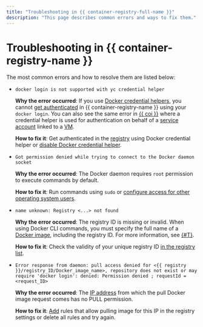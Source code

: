 ```yaml
---
title: "Troubleshooting in {{ container-registry-full-name }}"
description: "This page describes common errors and ways to fix them."
---
```


# Troubleshooting in {{ container-registry-name }}

The most common errors and how to resolve them are listed below:
* `docker login is not supported with yc credential helper`

  **Why the error occurred**: If you use [Docker credential helpers](../operations/authentication.md#cred-helper), you cannot [get authenticated](../operations/authentication.md) in {{ container-registry-name }} using your `docker login`. You can also see the same error in [{{ coi }}](../../cos/concepts/index.md) where a credential helper is used for authentication on behalf of a [service account](../../iam/concepts/users/service-accounts.md) linked to a [VM](../../compute/concepts/vm.md).

  **How to fix it**: Get authenticated in the [registry](../concepts/registry.md) using Docker credential helper or [disable Docker credential helper](../operations/authentication.md#ch-not-use).
* `Got permission denied while trying to connect to the Docker daemon socket`

  **Why the error occurred**: The Docker daemon requires `root` permission to execute commands by default.

  **How to fix it**: Run commands using `sudo` or [configure access for other operating system users](https://docs.docker.com/install/linux/linux-postinstall/#manage-docker-as-a-non-root-user).
* `name unknown: Registry <...> not found`

  **Why the error occurred**: The registry ID is missing or invalid. When using Docker CLI commands, you must specify the full name of a [Docker image](../concepts/docker-image.md), including the registry ID. For more information, see [{#T}](../concepts/repository.md).

  **How to fix it**: Check the validity of your unique registry ID [in the registry list](../operations/registry/registry-list.md).
* `Error response from daemon: pull access denied for <{{ registry }}/registry_ID/Docker_image_name>, repository does not exist or may require 'docker login': denied: Permission denied ; requestId = <request_ID>`

  **Why the error occurred**: The [IP address](../../vpc/concepts/address.md) from which the pull Docker image request comes has no PULL permission.

  **How to fix it**: [Add](../operations/registry/registry-access.md) rules that allow pulling image for this IP in the registry settings or delete all rules and try again.
